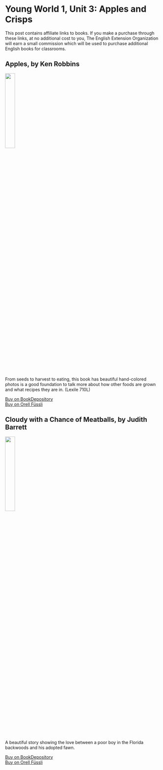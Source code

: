 # Young World 1, Unit 3: Apples and Crisps

This post contains affiliate links to books. If you make a purchase through these links, at no additional cost to you, The English Extension Organization will earn a small commission which will be used to purchase additional English books for classrooms.

## Apples, by Ken Robbins

<img src="https://i.imgur.com/9byDLFn.png" width="25%" />

From seeds to harvest to eating, this book has beautiful hand-colored photos is a good foundation to talk more about how other foods are grown and what recipes they are in.  (Lexile 710L)


<a href="https://www.bookdepository.com/Apples-Ken-Robbins/9781481401654?ref=grid-view&qid=1656344168590&sr=1-6"> Buy on BookDepository</a>  
<a href="https://www.orellfuessli.ch/shop/home/artikeldetails/A1031141802">Buy on Orell Füssli</a>

## Cloudy with a Chance of Meatballs, by Judith Barrett

<img src="https://i.imgur.com/9byDLFn.png" width="25%" />

A beautiful story showing the love between a poor boy in the Florida backwoods and his adopted fawn.

<a href="https://www.bookdepository.com/Yearling-Marjorie-Kinnan-Rawlings/9780689846236?ref=grid-view&qid=1654272403026&sr=1-2" rel="nofollow"> Buy on BookDepository</a>  
<a href="https://www.orellfuessli.ch/shop/home/artikeldetails/A1001523331" rel="nofollow">Buy on Orell Füssli</a>





<!--stackedit_data:
eyJoaXN0b3J5IjpbMTg4ODQ4MDA3MCwxNzIyNzI0NjMzLDExOD
QxOTM2NjUsLTczMjkzMTk1Nl19
-->